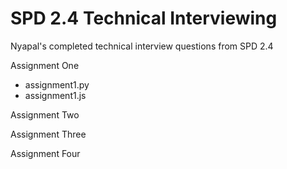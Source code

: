 # SPD 2.4 Technical Interviewing
Nyapal's completed technical interview questions from SPD 2.4

Assignment One
- assignment1.py
- assignment1.js

Assignment Two 

Assignment Three

Assignment Four